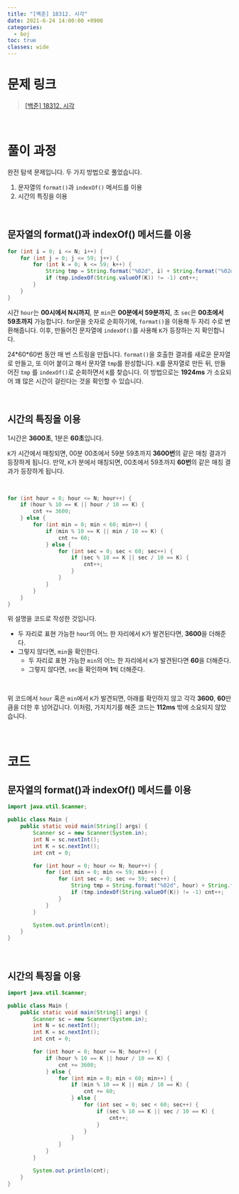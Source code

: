 ```yaml
---
title: "[백준] 18312. 시각"
date: 2021-6-24 14:00:00 +0900
categories:
  - boj
toc: true
classes: wide
---
```


# 문제 링크

> [[백준] 18312. 시각](https://www.acmicpc.net/problem/18312)

<br>

# 풀이 과정

완전 탐색 문제입니다. 두 가지 방법으로 풀었습니다.

1. 문자열의 `format()`과 `indexOf()` 메서드를 이용
2. 시간의 특징을 이용

<br>

## 문자열의 format()과 indexOf() 메서드를 이용

```java
for (int i = 0; i <= N; i++) {
    for (int j = 0; j <= 59; j++) {
        for (int k = 0; k <= 59; k++) {
            String tmp = String.format("%02d", i) + String.format("%02d", j) + String.format("%02d", k);
            if (tmp.indexOf(String.valueOf(K)) != -1) cnt++;
        }
    }
}
```

시간 `hour`는 **00시에서 N시까지**, 분 `min`은 **00분에서 59분까지**, 초 `sec`은 **00초에서 59초까지** 가능합니다. for문을 숫자로 순회하기에, `format()`을 이용해 두 자리 수로 변환해줍니다. 이후, 만들어진 문자열에 `indexOf()`를 사용해 `K`가 등장하는 지 확인합니다.

24\*60\*60번 동안 매 번 스트링을 만듭니다. `format()`을 호출한 결과를 새로운 문자열로 만들고, 또 이어 붙이고 해서 문자열 `tmp`를 완성합니다. `K`를 문자열로 만든 뒤, 만들어진 `tmp` 를  `indexOf()`로 순회하면서 `K`를 찾습니다. 이 방법으로는 **1924ms** 가 소요되어 꽤 많은 시간이 걸린다는 것을 확인할 수 있습니다.

<br>

## 시간의 특징을 이용

1시간은 **3600초**, 1분은 **60초**입니다.

`K`가 시간에서 매칭되면, 00분 00초에서 59분 59초까지 **3600번**의 같은 매칭 결과가 등장하게 됩니다. 만약, `K`가 분에서 매칭되면, 00초에서 59초까지 **60번**의 같은 매칭 결과가 등장하게 됩니다.

<br>

```java
for (int hour = 0; hour <= N; hour++) {
    if (hour % 10 == K || hour / 10 == K) {
        cnt += 3600;
    } else {
        for (int min = 0; min < 60; min++) {
            if (min % 10 == K || min / 10 == K) {
                cnt += 60;
            } else {
                for (int sec = 0; sec < 60; sec++) {
                    if (sec % 10 == K || sec / 10 == K) {
                        cnt++;
                    }
                }
            }
        }
    }
}
```

위 설명을 코드로 작성한 것입니다.

- 두 자리로 표현 가능한 `hour`의 어느 한 자리에서 `K`가 발견된다면, **3600**을 더해준다.
- 그렇지 않다면, `min`을 확인한다.
    - 두 자리로 표현 가능한 `min`의 어느 한 자리에서 `K`가 발견된다면 **60**을 더해준다.
    - 그렇지 않다면, `sec`을 확인하며 **1**씩 더해준다.

<br>

위 코드에서 `hour` 혹은 `min`에서 `K`가 발견되면, 아래를 확인하지 않고 각각 **3600**, **60**만큼을 더한 후 넘어갑니다. 이처럼, 가지치기를 해준 코드는 **112ms** 밖에 소요되지 않았습니다.

<br>

# 코드

## 문자열의 format()과 indexOf() 메서드를 이용

```java
import java.util.Scanner;

public class Main {
    public static void main(String[] args) {
        Scanner sc = new Scanner(System.in);
        int N = sc.nextInt();
        int K = sc.nextInt();
        int cnt = 0;

        for (int hour = 0; hour <= N; hour++) {
            for (int min = 0; min <= 59; min++) {
                for (int sec = 0; sec <= 59; sec++) {
                    String tmp = String.format("%02d", hour) + String.format("%02d", min) + String.format("%02d", sec);
                    if (tmp.indexOf(String.valueOf(K)) != -1) cnt++;
                }
            }
        }

        System.out.println(cnt);
    }
}
```

<br>

## 시간의 특징을 이용

```java
import java.util.Scanner;

public class Main {
    public static void main(String[] args) {
        Scanner sc = new Scanner(System.in);
        int N = sc.nextInt();
        int K = sc.nextInt();
        int cnt = 0;

        for (int hour = 0; hour <= N; hour++) {
            if (hour % 10 == K || hour / 10 == K) {
                cnt += 3600;
            } else {
                for (int min = 0; min < 60; min++) {
                    if (min % 10 == K || min / 10 == K) {
                        cnt += 60;
                    } else {
                        for (int sec = 0; sec < 60; sec++) {
                            if (sec % 10 == K || sec / 10 == K) {
                                cnt++;
                            }
                        }
                    }
                }
            }
        }

        System.out.println(cnt);
    }
}
```